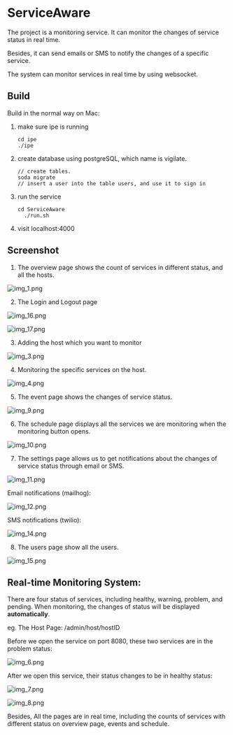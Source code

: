 
# ServiceAware

The project is a monitoring service. It can monitor the changes of service status in real time. 

Besides, it can send emails or SMS to notify the changes of a specific service.

The system can monitor services in real time by using websocket.

## Build

Build in the normal way on Mac:
1. make sure ipe is running
  
    ```
    cd ipe
    ./ipe
    ```

2. create database using postgreSQL, which name is vigilate. 

    ```
    // create tables.
    soda migrate 
    // insert a user into the table users, and use it to sign in
    ```
    
3. run the service

    ```
    cd ServiceAware
      ./run.sh
    ```
  
4. visit localhost:4000

## Screenshot

1. The overview page shows the count of services in different status, and all the hosts.

![img_1.png](img_1.png)

2. The Login and Logout page

![img_16.png](img_16.png)

![img_17.png](img_17.png)

3. Adding the host which you want to monitor

![img_3.png](img_3.png)

4. Monitoring the specific services on the host.

![img_4.png](img_4.png)

5. The event page shows the changes of service status.

![img_9.png](img_9.png)

6. The schedule page displays all the services we are monitoring when the monitoring button opens.

![img_10.png](img_10.png)

7. The settings page allows us to get notifications about the changes of service status through email or SMS.

![img_11.png](img_11.png)

   Email notifications (mailhog):

   ![img_12.png](img_12.png)

   SMS notifications (twilio):

   ![img_14.png](img_14.png)

8. The users page show all the users.

![img_15.png](img_15.png)


## Real-time Monitoring System: 

There are four status of services, including healthy, warning, problem, and pending. When monitoring, the changes of status will be displayed **automatically**.

eg. The Host Page: /admin/host/hostID

Before we open the service on port 8080, these two services are in the problem status:

![img_6.png](img_6.png)

After we open this service, their status changes to be in healthy status:

![img_7.png](img_7.png)

![img_8.png](img_8.png)
     
   
Besides, All the pages are in real time, including the counts of services with different status on overview page, events and schedule.
   
   